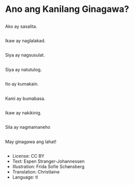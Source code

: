 # Ano ang Kanilang Ginagawa?

##
Ako ay sasalita.

##
Ikaw ay naglalakad.

##
Siya ay nagsusulat.

##
Siya ay natutulog.

##
Ito ay kumakain.

##
Kami ay bumabasa.

##
Ikaw ay nakikinig.

##
Sila ay nagmamaneho

##
May ginagawa ang lahat!

##
* License: CC BY
* Text: Espen Stranger-Johannessen
* Illustration: Frida Sofie Schønsberg
* Translation: Christlaine
* Language: tl
